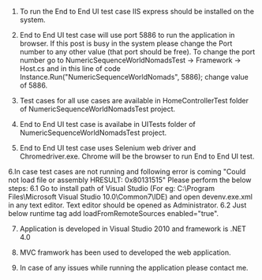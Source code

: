 1. To run the End to End UI test case IIS express should be installed on the system.

2. End to End UI test case will use port 5886 to run the application in browser. If this post is busy in the system
please change the Port number to any other value (that port should be free). 
To change the port number go to NumericSequenceWorldNomadsTest -> Framework -> Host.cs and 
in this line of code Instance.Run("NumericSequenceWorldNomads", 5886); change value of 5886.

3. Test cases for all use cases are available in HomeControllerTest folder of NumericSequenceWorldNomadsTest project.

4. End to End UI test case is availabe in UITests folder of NumericSequenceWorldNomadsTest project.

5. End to End UI test case uses Selenium web driver and Chromedriver.exe. Chrome will be the browser to run End to End UI test.

6.In case test cases are not running and following error is coming "Could not load file or assembly HRESULT: 0x80131515"
Please perform the below steps:
  6.1 Go to install path of Visual Studio (For eg: C:\Program Files\Microsoft Visual Studio 10.0\Common7\IDE) and open devenv.exe.xml
    in any text editor. Text editor should be opened as Administrator.
  6.2 Just below runtime tag add loadFromRemoteSources enabled="true".
  
7. Application is developed in Visual Studio 2010 and framework is .NET 4.0

8. MVC framwork has been used to developed the web application.

9. In case of any issues while running the application please contact me.



